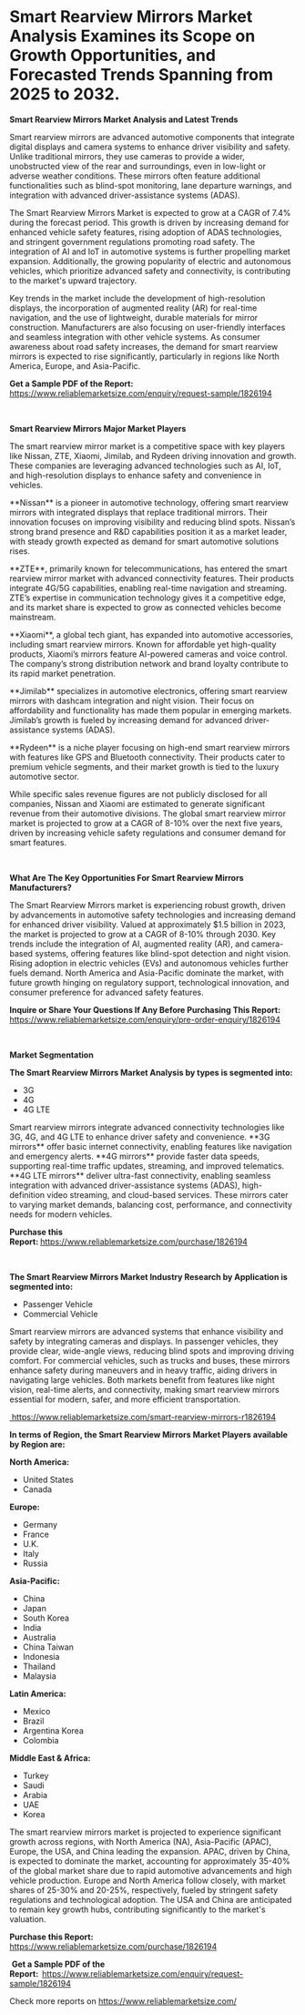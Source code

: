 <p><h1>Smart Rearview Mirrors Market Analysis Examines its Scope on Growth Opportunities, and Forecasted Trends Spanning from 2025 to 2032.</h1></p><p><strong>Smart Rearview Mirrors Market Analysis and Latest Trends</strong></p>
<p><p>Smart rearview mirrors are advanced automotive components that integrate digital displays and camera systems to enhance driver visibility and safety. Unlike traditional mirrors, they use cameras to provide a wider, unobstructed view of the rear and surroundings, even in low-light or adverse weather conditions. These mirrors often feature additional functionalities such as blind-spot monitoring, lane departure warnings, and integration with advanced driver-assistance systems (ADAS).</p><p>The Smart Rearview Mirrors Market is expected to grow at a CAGR of 7.4% during the forecast period. This growth is driven by increasing demand for enhanced vehicle safety features, rising adoption of ADAS technologies, and stringent government regulations promoting road safety. The integration of AI and IoT in automotive systems is further propelling market expansion. Additionally, the growing popularity of electric and autonomous vehicles, which prioritize advanced safety and connectivity, is contributing to the market's upward trajectory.</p><p>Key trends in the market include the development of high-resolution displays, the incorporation of augmented reality (AR) for real-time navigation, and the use of lightweight, durable materials for mirror construction. Manufacturers are also focusing on user-friendly interfaces and seamless integration with other vehicle systems. As consumer awareness about road safety increases, the demand for smart rearview mirrors is expected to rise significantly, particularly in regions like North America, Europe, and Asia-Pacific.</p></p>
<p><strong>Get a Sample PDF of the Report:&nbsp;</strong> <a href="https://www.reliablemarketsize.com/enquiry/request-sample/1826194?utm_campaign=1939&utm_medium=2&utm_source=Github&utm_content=ia&utm_term=22012025&utm_id=smart-rearview-mirrors">https://www.reliablemarketsize.com/enquiry/request-sample/1826194</a></p>
<p>&nbsp;</p>
<p><strong>Smart Rearview Mirrors Major Market Players</strong></p>
<p><p>The smart rearview mirror market is a competitive space with key players like Nissan, ZTE, Xiaomi, Jimilab, and Rydeen driving innovation and growth. These companies are leveraging advanced technologies such as AI, IoT, and high-resolution displays to enhance safety and convenience in vehicles.</p><p>**Nissan** is a pioneer in automotive technology, offering smart rearview mirrors with integrated displays that replace traditional mirrors. Their innovation focuses on improving visibility and reducing blind spots. Nissan’s strong brand presence and R&D capabilities position it as a market leader, with steady growth expected as demand for smart automotive solutions rises.</p><p>**ZTE**, primarily known for telecommunications, has entered the smart rearview mirror market with advanced connectivity features. Their products integrate 4G/5G capabilities, enabling real-time navigation and streaming. ZTE’s expertise in communication technology gives it a competitive edge, and its market share is expected to grow as connected vehicles become mainstream.</p><p>**Xiaomi**, a global tech giant, has expanded into automotive accessories, including smart rearview mirrors. Known for affordable yet high-quality products, Xiaomi’s mirrors feature AI-powered cameras and voice control. The company’s strong distribution network and brand loyalty contribute to its rapid market penetration.</p><p>**Jimilab** specializes in automotive electronics, offering smart rearview mirrors with dashcam integration and night vision. Their focus on affordability and functionality has made them popular in emerging markets. Jimilab’s growth is fueled by increasing demand for advanced driver-assistance systems (ADAS).</p><p>**Rydeen** is a niche player focusing on high-end smart rearview mirrors with features like GPS and Bluetooth connectivity. Their products cater to premium vehicle segments, and their market growth is tied to the luxury automotive sector.</p><p>While specific sales revenue figures are not publicly disclosed for all companies, Nissan and Xiaomi are estimated to generate significant revenue from their automotive divisions. The global smart rearview mirror market is projected to grow at a CAGR of 8-10% over the next five years, driven by increasing vehicle safety regulations and consumer demand for smart features.</p></p>
<p>&nbsp;</p>
<p><strong>What Are The Key Opportunities For Smart Rearview Mirrors Manufacturers?</strong></p>
<p><p>The Smart Rearview Mirrors market is experiencing robust growth, driven by advancements in automotive safety technologies and increasing demand for enhanced driver visibility. Valued at approximately $1.5 billion in 2023, the market is projected to grow at a CAGR of 8-10% through 2030. Key trends include the integration of AI, augmented reality (AR), and camera-based systems, offering features like blind-spot detection and night vision. Rising adoption in electric vehicles (EVs) and autonomous vehicles further fuels demand. North America and Asia-Pacific dominate the market, with future growth hinging on regulatory support, technological innovation, and consumer preference for advanced safety features.</p></p>
<p><strong>Inquire or Share Your Questions If Any Before Purchasing This Report:</strong> <a href="https://www.reliablemarketsize.com/enquiry/pre-order-enquiry/1826194?utm_campaign=1939&utm_medium=2&utm_source=Github&utm_content=ia&utm_term=22012025&utm_id=smart-rearview-mirrors">https://www.reliablemarketsize.com/enquiry/pre-order-enquiry/1826194</a></p>
<p>&nbsp;</p>
<p><strong>Market Segmentation</strong></p>
<p><strong>The Smart Rearview Mirrors Market Analysis by types is segmented into:</strong></p>
<p><ul><li>3G</li><li>4G</li><li>4G LTE</li></ul></p>
<p><p>Smart rearview mirrors integrate advanced connectivity technologies like 3G, 4G, and 4G LTE to enhance driver safety and convenience. **3G mirrors** offer basic internet connectivity, enabling features like navigation and emergency alerts. **4G mirrors** provide faster data speeds, supporting real-time traffic updates, streaming, and improved telematics. **4G LTE mirrors** deliver ultra-fast connectivity, enabling seamless integration with advanced driver-assistance systems (ADAS), high-definition video streaming, and cloud-based services. These mirrors cater to varying market demands, balancing cost, performance, and connectivity needs for modern vehicles.</p></p>
<p><strong>Purchase this Report:&nbsp;</strong><a href="https://www.reliablemarketsize.com/purchase/1826194?utm_campaign=1939&utm_medium=2&utm_source=Github&utm_content=ia&utm_term=22012025&utm_id=smart-rearview-mirrors">https://www.reliablemarketsize.com/purchase/1826194</a></p>
<p>&nbsp;</p>
<p><strong>The Smart Rearview Mirrors Market Industry Research by Application is segmented into:</strong></p>
<p><ul><li>Passenger Vehicle</li><li>Commercial Vehicle</li></ul></p>
<p><p>Smart rearview mirrors are advanced systems that enhance visibility and safety by integrating cameras and displays. In passenger vehicles, they provide clear, wide-angle views, reducing blind spots and improving driving comfort. For commercial vehicles, such as trucks and buses, these mirrors enhance safety during maneuvers and in heavy traffic, aiding drivers in navigating large vehicles. Both markets benefit from features like night vision, real-time alerts, and connectivity, making smart rearview mirrors essential for modern, safer, and more efficient transportation.</p></p>
<p><a href="https://www.reliablemarketsize.com/smart-rearview-mirrors-r1826194?utm_campaign=1939&utm_medium=2&utm_source=Github&utm_content=ia&utm_term=22012025&utm_id=smart-rearview-mirrors">&nbsp;https://www.reliablemarketsize.com/smart-rearview-mirrors-r1826194</a></p>
<p><strong>In terms of Region, the Smart Rearview Mirrors Market Players available by Region are:</strong></p>
<p>
    <p> <strong> North America: </strong>
        <ul>
            <li>United States</li>
            <li>Canada</li>
        </ul>
        </p> 
    <p> <strong> Europe: </strong>
        <ul>
            <li>Germany</li>
            <li>France</li>
            <li>U.K.</li>
            <li>Italy</li>
            <li>Russia</li>
        </ul>
        </p> 
    <p> <strong> Asia-Pacific: </strong>
        <ul>
            <li>China</li>
            <li>Japan</li>
            <li>South Korea</li>
            <li>India</li>
            <li>Australia</li>
            <li>China Taiwan</li>
            <li>Indonesia</li>
            <li>Thailand</li>
            <li>Malaysia</li>
        </ul>
        </p> 
    <p> <strong> Latin America: </strong>
        <ul>
            <li>Mexico</li>
            <li>Brazil</li>
            <li>Argentina Korea</li>
            <li>Colombia</li>
        </ul>
        </p> 
    <p> <strong> Middle East & Africa: </strong>
        <ul>
            <li>Turkey</li>
            <li>Saudi</li>
            <li>Arabia</li>
            <li>UAE</li>
            <li>Korea</li>
        </ul>
    </p>
    </p>
<p><p>The smart rearview mirrors market is projected to experience significant growth across regions, with North America (NA), Asia-Pacific (APAC), Europe, the USA, and China leading the expansion. APAC, driven by China, is expected to dominate the market, accounting for approximately 35-40% of the global market share due to rapid automotive advancements and high vehicle production. Europe and North America follow closely, with market shares of 25-30% and 20-25%, respectively, fueled by stringent safety regulations and technological adoption. The USA and China are anticipated to remain key growth hubs, contributing significantly to the market's valuation.</p></p>
<p><strong>Purchase this Report: </strong><a href="https://www.reliablemarketsize.com/purchase/1826194?utm_campaign=1939&utm_medium=2&utm_source=Github&utm_content=ia&utm_term=22012025&utm_id=smart-rearview-mirrors">https://www.reliablemarketsize.com/purchase/1826194</a></p>
<p>&nbsp;<strong>Get a Sample PDF of the Report:&nbsp;&nbsp;</strong><a href="https://www.reliablemarketsize.com/enquiry/request-sample/1826194?utm_campaign=1939&utm_medium=2&utm_source=Github&utm_content=ia&utm_term=22012025&utm_id=smart-rearview-mirrors">https://www.reliablemarketsize.com/enquiry/request-sample/1826194</a></p>
<p><strong></strong></p>
<p>Check more reports on <a href="https://www.reliablemarketsize.com/?utm_campaign=1939&utm_medium=2&utm_source=Github&utm_content=ia&utm_term=22012025&utm_id=smart-rearview-mirrors">https://www.reliablemarketsize.com/</a></p>